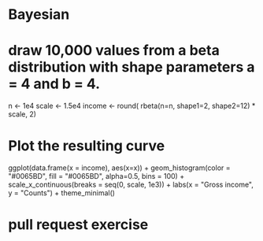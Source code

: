 # Bayesian
# draw 10,000 values from a beta distribution with shape parameters a = 4 and b = 4.
n <- 1e4
scale <- 1.5e4
income <- round( rbeta(n=n, shape1=2, shape2=12) * scale, 2)


# Plot the resulting curve
ggplot(data.frame(x = income), aes(x=x)) +
  geom_histogram(color = "#0065BD", fill = "#0065BD", alpha=0.5, bins = 100) +
  scale_x_continuous(breaks = seq(0, scale, 1e3)) + 
  labs(x = "Gross income", 
       y = "Counts") + 
  theme_minimal()
# pull request exercise
